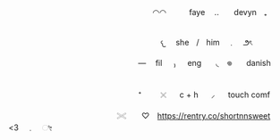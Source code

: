 ㅤㅤㅤㅤㅤㅤㅤㅤㅤㅤㅤㅤㅤㅤㅤㅤㅤㅤㅤㅤㅤㅤ◠◠　　ㅤfaye ㅤ..ㅤ　devynㅤ₊ 　ㅤ

ㅤㅤㅤㅤㅤㅤㅤㅤㅤㅤㅤㅤㅤㅤㅤㅤㅤㅤㅤㅤㅤㅤ　𐔌 　sheㅤ/ㅤhim　﹒　౨ৎ
  
ㅤㅤㅤㅤㅤㅤㅤㅤㅤㅤㅤㅤㅤㅤㅤㅤㅤㅤㅤㅤ—ㅤ    fil ㅤ  ₎  ㅤ engㅤㅤ◟　𖦹ㅤㅤdanishㅤ

ㅤㅤㅤㅤㅤㅤㅤㅤㅤㅤㅤㅤㅤㅤㅤㅤㅤㅤㅤㅤ⁺⠀⠀ㅤ𓏴⠀ㅤc + hㅤ⠀⸝ㅤ⠀touch comf
 
ㅤㅤㅤㅤㅤㅤㅤㅤㅤㅤㅤㅤㅤㅤㅤㅤㅤ𓏵ㅤ　♡　https://rentry.co/shortnnsweet ㅤㅤ<3　﹒　ೀ
ㅤ
